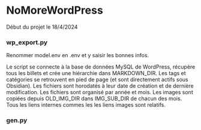 # NoMoreWordPress

Début du projet le 18/4/2024

### wp_export.py

Renommer model.env en .env et y saisir les bonnes infos.

Le script se connecte à la base de données MySQL de WordPress, récupère tous les billets et crée une hiérarchie dans MARKDOWN_DIR.
Les tags et catégories se retrouvent en pied de page (et sont directement actifs sous Obsidian).
Les fichiers sont horodatés à leur date de création et de dernière modification.
Les fichiers sont organisé par année et mois.
Les images sont copiées depuis OLD_IMG_DIR dans IMG_SUB_DIR de chacun des mois.
Tous les liens internes commes les les liens images sont relatifs.

### gen.py
